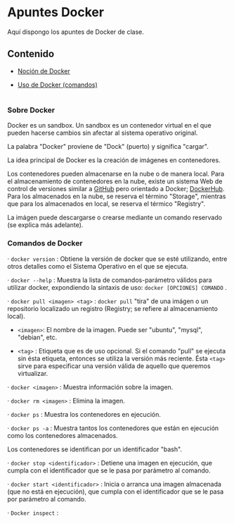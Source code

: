 # Apuntes Docker

Aquí dispongo los apuntes de Docker de clase.

## Contenido

* [Noción de Docker](#nocion)

* [Uso de Docker (comandos)](#usoDocker)

#
### <a name="nocion">Sobre Docker</a>

Docker es un sandbox. Un sandbox es un contenedor virtual en el que pueden hacerse cambios sin afectar al sistema operativo original.

La palabra "Docker" proviene de "Dock" (puerto) y significa "cargar".

La idea principal de Docker es la creación de imágenes en contenedores.

Los contenedores pueden almacenarse en la nube o de manera local.
Para el almacenamiento de contenedores en la nube, existe un sistema Web de control de versiones similar a [GitHub](https://github.com) pero orientado a Docker; [DockerHub](https://hub.docker.com).
Para los almacenados en la nube, se reserva el término "Storage", mientras que para los almacenados en local, se reserva el térmico "Registry".

La imágen puede descargarse o crearse mediante un comando reservado (se explica más adelante).

### <a name="usoDocker">Comandos de Docker</a>

· `docker version` : Obtiene la versión de docker que se esté utilizando, entre otros detalles como el Sistema Operativo en el                    que se ejecuta.

· `docker --help` : Muestra la lista de comandos-parámetro válidos para utilizar docker, expondiendo la sintaxis de uso:
                  `docker [OPCIONES] COMANDO` .

· `docker pull <imagen> <tag>`  : `docker pull` "tira" de una imágen o un repositorio localizado un registro (Registry; se                                      refiere al almacenamiento local).

- `<imagen>`: El nombre de la imagen. Puede ser "ubuntu", "mysql", "debian", etc.

- `<tag>` : Etiqueta que es de uso opcional. Si el comando "pull" se ejecuta sin ésta etiqueta, entonces se utiliza la                 versión más reciente. Ésta `<tag>` sirve para especificar una versión válida de aquello que queremos virtualizar.


· `docker <imagen>` : Muestra información sobre la imagen.

· `docker rm <imagen>` : Elimina la imagen.

· `docker ps` : Muestra los contenedores en ejecución.

· `docker ps -a` : Muestra tantos los contenedores que están en ejecución como los contenedores almacenados.

Los contenedores se identifican por un identificador "bash".

· `docker stop <identificador>` : Detiene una imagen en ejecución, que cumpla con el identificador que se le pasa por parámetro al comando.

· `docker start <identificador>` : Inicia o arranca una imagen almacenada (que no está en ejecución), que cumpla con el identificador que se le pasa por parámetro al comando.

· `Docker inspect` :  
